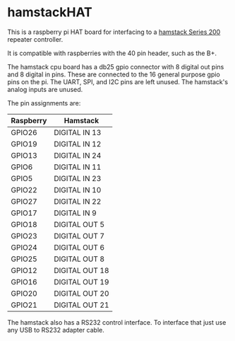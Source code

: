 
hamstackHAT
==========

This is a raspberry pi HAT board for interfacing to a
[hamstack Series 200](http://www.hamstack.com/repeatercontroller.html)
repeater controller.

It is compatible with raspberries with the 40 pin header, such as the B+.

The hamstack cpu board has a db25 gpio connector with 8 digital out pins and 8
digital in pins.  These are connected to the 16 general purpose gpio pins on the
pi.  The UART, SPI, and I2C pins are left unused.  The hamstack's analog inputs
are unused.

The pin assignments are:

|Raspberry       |Hamstack       |
|----------------|---------------|
|GPIO26          |DIGITAL IN 13  |
|GPIO19          |DIGITAL IN 12  |
|GPIO13          |DIGITAL IN 24  |
|GPIO6           |DIGITAL IN 11  |
|GPIO5           |DIGITAL IN 23  |
|GPIO22          |DIGITAL IN 10  |
|GPIO27          |DIGITAL IN 22  |
|GPIO17          |DIGITAL IN 9   |
|GPIO18          |DIGITAL OUT 5  |
|GPIO23          |DIGITAL OUT 7  |
|GPIO24          |DIGITAL OUT 6  |
|GPIO25          |DIGITAL OUT 8  |
|GPIO12          |DIGITAL OUT 18 |
|GPIO16          |DIGITAL OUT 19 |
|GPIO20          |DIGITAL OUT 20 |
|GPIO21          |DIGITAL OUT 21 |

The hamstack also has a RS232 control interface.  To interface that just use any
USB to RS232 adapter cable.
